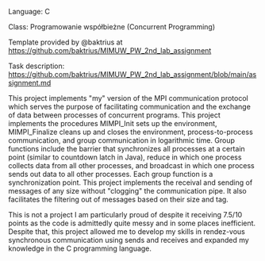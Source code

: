 Language: C

Class: Programowanie współbieżne (Concurrent Programming)

Template provided by @baktrius at https://github.com/baktrius/MIMUW_PW_2nd_lab_assignment

Task description: https://github.com/baktrius/MIMUW_PW_2nd_lab_assignment/blob/main/assignment.md

This project implements "my" version of the MPI communication protocol which serves the purpose of facilitating communication and the exchange of data between processes of concurrent programs. This project implements the procedures MIMPI_Init sets up the environment, MIMPI_Finalize cleans up and closes the environment, process-to-process communication, and group communication in logarithmic time. Group functions include the barrier that synchronizes all processes at a certain point (similar to countdown latch in Java), reduce in which one process collects data from all other processes, and broadcast in which one process sends out data to all other processes. Each group function is a synchronization point. This project implements the receival and sending of messages of any size without "clogging" the communication pipe. It also facilitates the filtering out of messages based on their size and tag.

This is not a project I am particularly proud of despite it receiving 7.5/10 points as the code is admittedly quite messy and in some places inefficient. Despite that, this project allowed me to develop my skills in rendez-vous synchronous communication using sends and receives and expanded my knowledge in the C programming language.  
